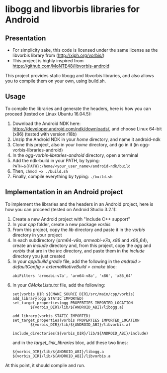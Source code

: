 # libogg and libvorbis libraries for Android

## Presentation

* For simplicity sake, this code is licensed under the same license as the libvorbis library from (http://xiph.org/vorbis/)
* This project is highly inspired from https://github.com/MoNTE48/libvorbis-android

This project provides static libogg and libvorbis libraries, and also allows you to compile them on your own, using build.sh.

## Usage

To compile the libraries and generate the headers, here is how you can proceed (tested on Linux Ubuntu 16.04.5):

1. Download the Android NDK here: https://developer.android.com/ndk/downloads/, and choose Linux 64-bit (x86) (tested with version r18b)
2. Unzip the Android NDK in your *home* directory, and name it android-ndk
3. Clone this project, also in your *home* directory, and go in it (in ogg-vorbis-libraries-android)
4. In the *ogg-vorbis-libraries-android* directory, open a terminal
5. Add the ndk-build in your PATH, by typing: `PATH=${PATH}:/home/<your_user_name>/android-ndk/build`
6. Then, `chmod +x ./build.sh`
7. Finally, compile everything by typing: `./build.sh`

## Implementation in an Android project

To implement the libraries and the headers in an Android project, here is how you can proceed (tested on Android Studio 3.2.1):

1. Create a new Android project with "Include C++ support"
2. In your *cpp* folder, create a new package *vorbis*
3. From this project, copy the *lib* directory and paste it in the *vorbis* directory in your project
4. In each subdirectory (*arm64-v8a*, *armeabi-v7a*, *x86* and *x86_64*), create an *include* directory and, from this project, copy the *ogg* and *vorbis* that are in the *inc* directory, and paste them in the *include* directory you just created
5. In your *app/build.gradle* file, add the following in the *android > defaultConfig > externalNativeBuild > cmake* bloc:
   ```
   abiFilters 'armeabi-v7a', 'arm64-v8a', 'x86', 'x86_64'
   ```
6. In your *CMakeLists.txt* file, add the following:
   ```
   set(vorbis_DIR ${CMAKE_SOURCE_DIR}/src/main/cpp/vorbis)
   add_library(ogg STATIC IMPORTED)
   set_target_properties(ogg PROPERTIES IMPORTED_LOCATION
           ${vorbis_DIR}/lib/${ANDROID_ABI}/libogg.a)
   
   add_library(vorbis STATIC IMPORTED)
   set_target_properties(vorbis PROPERTIES IMPORTED_LOCATION
           ${vorbis_DIR}/lib/${ANDROID_ABI}/libvorbis.a)
   
   include_directories(${vorbis_DIR}/lib/${ANDROID_ABI}/include)
   ```
   and in the *target_link_libraries* bloc, add these two lines:
   ```
   ${vorbis_DIR}/lib/${ANDROID_ABI}/libogg.a
   ${vorbis_DIR}/lib/${ANDROID_ABI}/libvorbis.a
   ```

At this point, it should compile and run.
